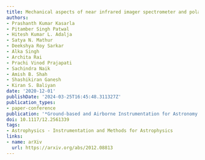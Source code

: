 ```yaml
---
title: Mechanical aspects of near infrared imager spectrometer and polarimeter
authors:
- Prashanth Kumar Kasarla
- Pitamber Singh Patwal
- Hitesh Kumar L. Adalja
- Satya N. Mathur
- Deekshya Roy Sarkar
- Alka Singh
- Archita Rai
- Prachi Vinod Prajapati
- Sachindra Naik
- Amish B. Shah
- Shashikiran Ganesh
- Kiran S. Baliyan
date: '2020-12-01'
publishDate: '2024-03-25T16:45:48.311327Z'
publication_types:
- paper-conference
publication: '*Ground-based and Airborne Instrumentation for Astronomy VIII*'
doi: 10.1117/12.2561339
tags:
- Astrophysics - Instrumentation and Methods for Astrophysics
links:
- name: arXiv
  url: https://arxiv.org/abs/2012.08813
---
```

